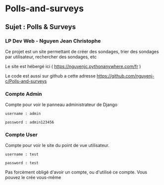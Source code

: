 # Polls-and-surveys

## Sujet : Polls & Surveys

### LP Dev Web - Nguyen Jean Christophe

Ce projet est un site permettant de créer des sondages, trier des sondages par utilisateur, rechercher des sondages, etc

Le site est hébergé ici ( https://nguyenjc.pythonanywhere.com/fr )

Le code est aussi sur github a cette adresse https://github.com/nguyenj-c/Polls-and-surveys

### Compte Admin 

Compte pour voir le panneau administrateur de Django

```
username : admin

password : admin123456
```

### Compte User

Compte pour voir le site du point de vue utilisateur.

```
username : test

password : test
```

Pas forcèment obligé d'avoir un compte, ou d'utilisé ce compte.
Vous pouvez le crée vous-même